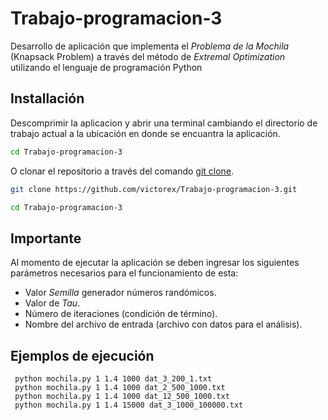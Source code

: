 # Trabajo-programacion-3

Desarrollo de aplicación que implementa el *Problema de la Mochila* (Knapsack Problem) a través del método de *Extremal Optimization* utilizando el lenguaje de programación Python

## Installación
Descomprimir la aplicacion y abrir una terminal cambiando el directorio de trabajo actual a la ubicación en donde se encuantra la aplicación.
```bash
cd Trabajo-programacion-3
```

O clonar el repositorio a través del comando [git clone](https://docs.github.com/es/repositories/creating-and-managing-repositories/cloning-a-repository).

```bash
git clone https://github.com/victorex/Trabajo-programacion-3.git

cd Trabajo-programacion-3
```

## Importante
Al momento de ejecutar la aplicación se deben ingresar los siguientes parámetros necesarios para el funcionamiento de esta:
- Valor *Semilla* generador números randómicos.
- Valor de *Tau*.
- Número de iteraciones (condición de término).
- Nombre del archivo de entrada (archivo con datos para el análisis).

## Ejemplos de ejecución

```properties
 python mochila.py 1 1.4 1000 dat_3_200_1.txt
 python mochila.py 1 1.4 1000 dat_2_500_1000.txt
 python mochila.py 1 1.4 1000 dat_12_500_1000.txt
 python mochila.py 1 1.4 15000 dat_3_1000_100000.txt
```
